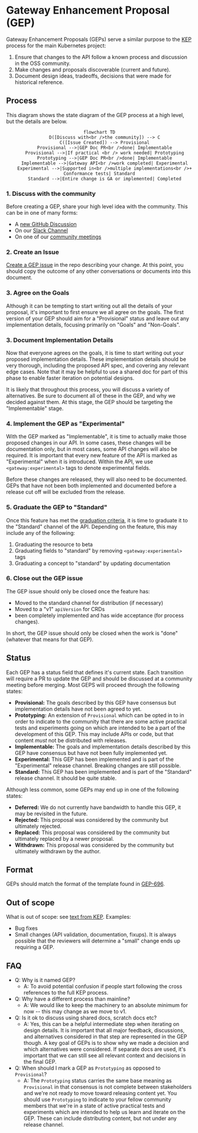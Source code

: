 # Gateway Enhancement Proposal (GEP)

Gateway Enhancement Proposals (GEPs) serve a similar purpose to the [KEP][kep]
process for the main Kubernetes project:

1. Ensure that changes to the API follow a known process and discussion
  in the OSS community.
1. Make changes and proposals discoverable (current and future).
1. Document design ideas, tradeoffs, decisions that were made for
  historical reference.

## Process

This diagram shows the state diagram of the GEP process at a high level, but the details are below.

<div align="center">
  
```mermaid
flowchart TD
    D([Discuss with<br />the community]) --> C
    C([Issue Created]) --> Provisional
    Provisional -->|GEP Doc PR<br />done| Implementable
    Provisional -->|If practical <br /> work needed| Prototyping
    Prototyping -->|GEP Doc PR<br />done| Implementable
    Implementable -->|Gateway API<br />work completed| Experimental
    Experimental -->|Supported in<br />multiple implementations<br />+ Conformance tests| Standard
    Standard -->|Entire change is GA or implemented| Completed
```

</div>

### 1. Discuss with the community
Before creating a GEP, share your high level idea with the community. This can
be in one of many forms:

- A [new GitHub Discussion](https://github.com/kubernetes-sigs/gateway-api/discussions/new)
- On our [Slack Channel](https://kubernetes.slack.com/archives/CR0H13KGA)
- On one of our [community meetings](https://gateway-api.sigs.k8s.io/contributing/?h=meetings#meetings)

### 2. Create an Issue
[Create a GEP issue](https://github.com/kubernetes-sigs/gateway-api/issues/new?assignees=&labels=kind%2Ffeature&template=enhancement.md) in the repo describing your change.
At this point, you should copy the outcome of any other conversations or documents
into this document.

### 3. Agree on the Goals
Although it can be tempting to start writing out all the details of your
proposal, it's important to first ensure we all agree on the goals. The first
version of your GEP should aim for a "Provisional" status and leave out any
implementation details, focusing primarily on "Goals" and "Non-Goals".

### 3. Document Implementation Details
Now that everyone agrees on the goals, it is time to start writing out your
proposed implementation details. These implementation details should be very
thorough, including the proposed API spec, and covering any relevant edge cases.
Note that it may be helpful to use a shared doc for part of this phase to enable
faster iteration on potential designs.

It is likely that throughout this process, you will discuss a variety of
alternatives. Be sure to document all of these in the GEP, and why we decided
against them. At this stage, the GEP should be targeting the "Implementable"
stage.

### 4. Implement the GEP as "Experimental"
With the GEP marked as "Implementable", it is time to actually make those
proposed changes in our API. In some cases, these changes will be documentation
only, but in most cases, some API changes will also be required. It is important
that every new feature of the API is marked as "Experimental" when it is
introduced. Within the API, we use `<gateway:experimental>` tags to denote
experimental fields.

Before these changes are released, they will also need to be documented.
GEPs that have not been both implemented and documented before a release
cut off will be excluded from the release.

### 5. Graduate the GEP to "Standard"
Once this feature has met the [graduation criteria](/concepts/versioning/#graduation-criteria), it is
time to graduate it to the "Standard" channel of the API. Depending on the feature, this may include
any of the following:

1. Graduating the resource to beta
2. Graduating fields to "standard" by removing `<gateway:experimental>` tags
3. Graduating a concept to "standard" by updating documentation

### 6. Close out the GEP issue

The GEP issue should only be closed once the feature has:
- Moved to the standard channel for distribution (if necessary)
- Moved to a "v1" `apiVersion` for CRDs
- been completely implemented and has wide acceptance (for process changes).

In short, the GEP issue should only be closed when the work is "done" (whatever
that means for that GEP).

## Status

Each GEP has a status field that defines it's current state. Each transition
will require a PR to update the GEP and should be discussed at a community
meeting before merging. Most GEPS will proceed through the following states:

* **Provisional:** The goals described by this GEP have consensus but
  implementation details have not been agreed to yet.
* **Prototyping:** An extension of `Provisional` which can be opted in to in
  order to indicate to the community that there are some active practical tests
  and experiments going on which are intended to be a part of the development
  of this GEP. This may include APIs or code, but that content _must_ not be
  distributed with releases.
* **Implementable:** The goals and implementation details described by this GEP
  have consensus but have not been fully implemented yet.
* **Experimental:** This GEP has been implemented and is part of the
  "Experimental" release channel. Breaking changes are still possible.
* **Standard:** This GEP has been implemented and is part of the
  "Standard" release channel. It should be quite stable.

Although less common, some GEPs may end up in one of the following states:

* **Deferred:** We do not currently have bandwidth to handle this GEP, it
  may be revisited in the future.
* **Rejected:** This proposal was considered by the community but ultimately
  rejected.
* **Replaced:** This proposal was considered by the community but ultimately
  replaced by a newer proposal.
* **Withdrawn:** This proposal was considered by the community but ultimately
  withdrawn by the author.

## Format

GEPs should match the format of the template found in [GEP-696](/geps/gep-696.md).

## Out of scope

What is out of scope: see [text from KEP][kep-when-to-use]. Examples:

* Bug fixes
* Small changes (API validation, documentation, fixups). It is always
  possible that the reviewers will determine a "small" change ends up
  requiring a GEP.

## FAQ

* Q: Why is it named GEP?
  * A: To avoid potential confusion if people start following the cross
    references to the full KEP process.
* Q: Why have a different process than mainline?
  * A: We would like to keep the machinery to an absolute minimum for now --
    this may change as we move to v1.
* Q: Is it ok to discuss using shared docs, scratch docs etc?
  * A: Yes, this can be a helpful intermediate step when iterating on design
    details. It is important that all major feedback, discussions, and
    alternatives considered in that step are represented in the GEP though. A
    key goal of GEPs is to show why we made a decision and which alternatives
    were considered. If separate docs are used, it's important that we can
    still see all relevant context and decisions in the final GEP.
* Q: When should I mark a GEP as `Prototyping` as opposed to `Provisional`?
  * A: The `Prototyping` status carries the same base meaning as `Provisional`
    in that consensus is not complete between stakeholders and we're not ready
    to move toward releasing content yet. You should use `Prototyping` to
    indicate to your fellow community members that we're in a state of active
    practical tests and experiments which are intended to help us learn and
    iterate on the GEP. These can include distributing content, but not under
    any release channel.

[kep]: https://github.com/kubernetes/enhancements
[kep-when-to-use]: https://github.com/kubernetes/enhancements/tree/master/keps#do-i-have-to-use-the-kep-process
